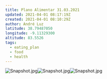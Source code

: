 ```yaml
---
title: Plano Alimentar 31.03.2021
updated: 2021-04-01 08:17:19Z
created: 2021-04-01 08:10:29Z
author: André Luz
latitude: 38.79487050
longitude: -9.11329300
altitude: 83.5526
tags:
  - eating_plan
  - food
  - health
---
```


![Snapshot.jpg](../../_resources/Snapshot-17.jpg)![Snapshot.jpg](../../_resources/Snapshot-16.jpg)![Snapshot.jpg](../../_resources/Snapshot-15.jpg)